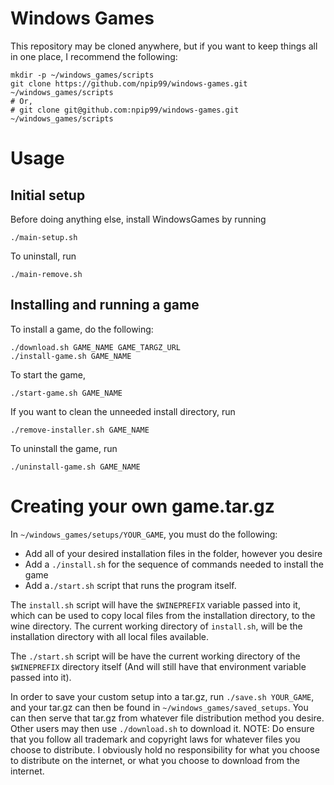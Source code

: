 # Windows Games

This repository may be cloned anywhere, but if you want to keep things all in one place, I recommend the following:

```
mkdir -p ~/windows_games/scripts
git clone https://github.com/npip99/windows-games.git ~/windows_games/scripts
# Or,
# git clone git@github.com:npip99/windows-games.git ~/windows_games/scripts
```

# Usage

## Initial setup

Before doing anything else, install WindowsGames by running

```
./main-setup.sh
```

To uninstall, run

```
./main-remove.sh
```

## Installing and running a game

To install a game, do the following:

```
./download.sh GAME_NAME GAME_TARGZ_URL
./install-game.sh GAME_NAME
```

To start the game,

```
./start-game.sh GAME_NAME
```

If you want to clean the unneeded install directory, run

```
./remove-installer.sh GAME_NAME
```

To uninstall the game, run

```
./uninstall-game.sh GAME_NAME
```

# Creating your own game.tar.gz

In `~/windows_games/setups/YOUR_GAME`, you must do the following:
- Add all of your desired installation files in the folder, however you desire
- Add a `./install.sh` for the sequence of commands needed to install the game
- Add a`./start.sh` script that runs the program itself.

The `install.sh` script will have the `$WINEPREFIX` variable passed into it, which can be used to copy local files from the installation directory, to the wine directory. The current working directory of `install.sh`, will be the installation directory with all local files available.

The `./start.sh` script will be have the current working directory of the `$WINEPREFIX` directory itself (And will still have that environment variable passed into it).

In order to save your custom setup into a tar.gz, run `./save.sh YOUR_GAME`, and your tar.gz can then be found in `~/windows_games/saved_setups`. You can then serve that tar.gz from whatever file distribution method you desire. Other users may then use `./download.sh` to download it. NOTE: Do ensure that you follow all trademark and copyright laws for whatever files you choose to distribute. I obviously hold no responsibility for what you choose to distribute on the internet, or what you choose to download from the internet.
